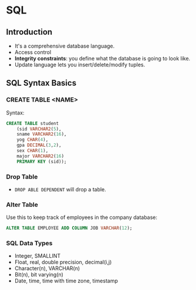# SQL

## Introduction

* It's a comprehensive database language.
* Access control
* **Integrity constraints**: you define what the database is going to look like.
* Update language lets you insert/delete/modify tuples.

## SQL Syntax Basics

### CREATE TABLE &lt;NAME&gt;

Syntax:

```sql
CREATE TABLE student
    (sid VARCHAR2(5),
    sname VARCHAR2(16),
    yog CHAR(4),
    gpa DECIMAL(3,2),
    sex CHAR(1),
    major VARCHAR2(16)
    PRIMARY KEY (sid));
```

### Drop Table

* `DROP ABLE DEPENDENT` will drop a table.

### Alter Table

Use this to keep track of employees in the company database:

```sql
ALTER TABLE EMPLOYEE ADD COLUMN JOB VARCHAR(12);
```

### SQL Data Types

* Integer, SMALLINT 
* Float, real, double precision, decimal\(i,j\) 
* Character\(n\), VARCHAR\(n\) 
* Bit\(n\), bit varying\(n\) 
* Date, time, time with time zone, timestamp

